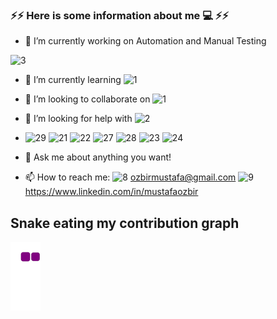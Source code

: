 ### ⚡⚡ Here is some information about me 💻 ⚡⚡    

- 🔭 I’m currently working on Automation and Manual Testing


![3](https://user-images.githubusercontent.com/117076090/206726619-6e7d65f5-c9d6-47eb-9941-34b64e09c540.gif)


 

- 🌱 I’m currently learning  ![1](https://user-images.githubusercontent.com/117076090/206725269-f232cc89-f94b-4158-aa38-56424e3f8a23.png)

- 👯 I’m looking to collaborate on  ![1](https://user-images.githubusercontent.com/117076090/206725279-884a77c0-dea5-4e3b-83a8-05c0ba15ad1f.png)

- 🤔 I’m looking for help with  ![2](https://user-images.githubusercontent.com/117076090/206725596-74068960-4eae-4abe-b4d0-755175c1de83.png)

- ![29](https://user-images.githubusercontent.com/117076090/207368241-cb3062d6-6b19-43a1-a9e2-3a2b620353d8.png)
![21](https://user-images.githubusercontent.com/117076090/207368280-81e6f5e1-3a03-4551-91aa-3fc60eb0d901.png)
![22](https://user-images.githubusercontent.com/117076090/207368296-53e25a43-b9c6-4053-ab86-e7ca78e898e3.png)
![27](https://user-images.githubusercontent.com/117076090/207368391-80854b7a-105d-4eb6-8bf3-cf0009c20207.png)
![28](https://user-images.githubusercontent.com/117076090/207368420-26914613-785e-444c-af68-f91a10697148.png)
![23](https://user-images.githubusercontent.com/117076090/207368480-d68aafb9-87af-4e9a-b0fc-bd71df1ec4dd.png)
![24](https://user-images.githubusercontent.com/117076090/207368500-6e9961da-33b4-4efb-8f13-37396b4d6570.png)



- 💬 Ask me about anything you want!
- 📫 How to reach me: ![8](https://user-images.githubusercontent.com/117076090/207324760-77d3c0dc-0cd2-4c4b-af9b-ea2bad4cc731.png)
ozbirmustafa@gmail.com 
                     ![9](https://user-images.githubusercontent.com/117076090/207324998-b5be0cf7-789b-49d9-9864-8ac3585b97e3.png)
 https://www.linkedin.com/in/mustafaozbir


## Snake eating my contribution graph 
![snake gif](https://github.com/ozbirmustafa/ozbirmustafa/blob/output/github-contribution-grid-snake.gif)
